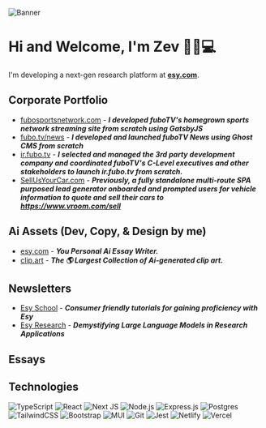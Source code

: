 ![Banner](https://scontent.ffxe1-1.fna.fbcdn.net/v/t39.30808-6/362982457_2522099064634896_2480094237836920845_n.jpg?_nc_cat=105&ccb=1-7&_nc_sid=cc71e4&_nc_ohc=IgPHXB8RvAQQ7kNvgEbJbRY&_nc_ht=scontent.ffxe1-1.fna&oh=00_AYBywFZexA5nptLkEnRVjQrcNeD2l52q6rah4WqF3ya40A&oe=66DA9929)


# Hi and Welcome, I'm Zev 🥷🏽💻

<!-- A born and raised NYC dev from Queens, I recently moved to Miami, FL with my wife and 1-year-old daughter to escape the cold winters but am now missing out on all of the great NYC food options :(, it's okay, the doordash bill is now manageable and my wife is an excellent chef!! :p -->

I'm developing a next-gen research platform at [**esy.com**][EsyHome].


## Corporate Portfolio
- [fubosportsnetwork.com][FSNHome] - ***I developed fuboTV's homegrown sports network streaming site from scratch using GatsbyJS***
- [fubo.tv/news][FuboNews] - ***I developed and launched fuboTV News using Ghost CMS from scratch***
- [ir.fubo.tv][FuboIR] - ***I selected and managed the 3rd party development company and coordinated fuboTV's C-Level executives and other stakeholders to launch ir.fubo.tv from scratch.***
- [SellUsYourCar.com][SUYC] - ***Previously, a fully standalone multi-route SPA purposed lead generator onboarded and prompted users for vehicle information to quote and sell their cars to https://www.vroom.com/sell***
## Ai Assets (Dev, Copy, & Design by me)



- [esy.com][EsyHome] - ***You Personal Ai Essay Writer.***
- [clip.art][ClipArtHome] - ***The 🌎 Largest Collection of Ai-generated clip art.***
<!-- - [wordtoken.com][WordTokenHome] - ***Compare the pricing by 'word tokens' of popular LLM's*** -->



## Newsletters
- [Esy School][EsySchool] - ***Consumer friendly tutorials for gaining proficiency with Esy***
- [Esy Research][EsyResearch] - ***Demystifying Large Language Models in Research Applications***
<!-- - [esy.com/@journal][EsyJournal] - ***Journal on all things Writing*** -->
<!-- [Essays by Esy][EsyEssays] - ***Essays by Esy publishes short and long-form essays on a variety of subjects.*** -->
<!-- - [Esy School][esySchool] - ***Enhance your essay writing with AI and prompt engineering tips delivered to your inbox.***
- [Esy Journal][esyJournal] - ***Software Engineering, Applied ML, and UX tutorials in the context of ESY.com feature development.*** -->
<!-- - [lazy.dev][LazyDevHome] - ***Developer and Marketing newsletter documenting my indie hacking goals*** -->
## Essays

## Technologies

![TypeScript](https://img.shields.io/badge/typescript-272b33?logo=typescript&logoColor=ead41c&style=for-the-badge)
![React](https://img.shields.io/badge/react-272b33?logo=react&logoColor=61dbfb&style=for-the-badge)
![Next JS](https://img.shields.io/badge/Next-272b33?style=for-the-badge&logo=next.js&logoColor=white) 
![Node.js](https://img.shields.io/badge/node.js-272b33?logo=node.js&logoColor=6bbf47&style=for-the-badge)
![Express.js](https://img.shields.io/badge/express-272b33?logo=express&logoColor=white&style=for-the-badge)
![Postgres](https://img.shields.io/badge/PostgreSQL-272b33?style=for-the-badge&logo=postgresql&logoColor=31648c)
![TailwindCSS](https://img.shields.io/badge/tailwindcss-272b33?style=for-the-badge&logo=tailwind-css&logoColor=07b0ce) 
![Bootstrap](https://img.shields.io/badge/bootstrap-272b33?style=for-the-badge&logo=bootstrap&logoColor=7710ee) 
![MUI](https://img.shields.io/badge/MUI-272b33?style=for-the-badge&logo=mui&logoColor=0079f2) 
![Git](https://img.shields.io/badge/git-272b33?style=for-the-badge&logo=git&logoColor=f05033) 
![Jest](https://img.shields.io/badge/-jest-272b33?style=for-the-badge&logo=jest&logoColor=99425b) 
![Netlify](https://img.shields.io/badge/netlify-272b33?style=for-the-badge&logo=netlify&logoColor=#00C7B7) 
![Vercel](https://img.shields.io/badge/vercel-272b33?style=for-the-badge&logo=vercel&logoColor=white) 

<!-- SOCIALS -->


[EsyHome]: http://www.esy.com/
[EsyEssays]: https://www.esy.com/essays
[esyJournal]: https://journal.esy.com
[EsyResearch]: https://esy.com/research
[esySchool]: https://www.esy.com/school
[EsyEdu]: https://www.esy.com/@ai
[ClipArtHome]: https://www.clip.art
[LazyDevHome]: https://www.lazy.dev
[WordTokenHome]: http://www.wordtoken.com

[FSNHome]: https://www.fubosportsnetwork.com
[FuboNews]: https://www.fubo.tv/news
[FuboIR]: https://ir.fubo.tv
[SUYC]: https://www.sellusyourcar.com
